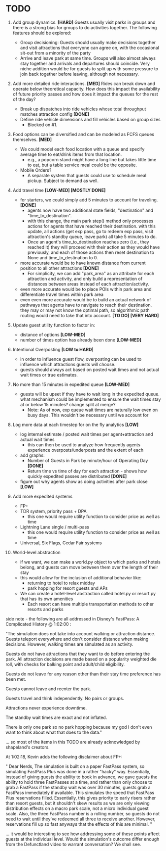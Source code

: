 # TODO

1. Add group dynamics. **[HARD]** Guests usually visit parks in groups and there is a strong bias for groups to do activities together.  The following features should be explored:
   - Group decisioning: Guests should usually make decisions together and visit attractions that everyone can agree on, with the occasional sit-out from a minority of the party
   - Arrive and leave park at same time.  Groups will also almost always stay together and arrivals and departures should coincide.  Very niche addition would be for guests to split up with some pressure to join back together before leaving, although not necessary.

2. Add more detailed ride interactions. **[MED]**  Rides can break down and operate below theoretical capacity.  How does this impact the availability of future priority passes and how does it impact the queues for the rest of the day?
   - Break up dispatches into ride vehicles whose total throughput matches attraction config  **[DONE]**
   - Define ride vehicle dimensions and fill vehicles based on group sizes
      - Blocked on #1.

3. Food options can be diversified and can be modeled as FCFS queues themselves. **[MED]**
   - We could model each food location with a queue and specify average time to eat/drink items from that location.
     - e.g., a popcorn stand might have a long line but takes little time to eat, but a table service meal could be the opposite.
   - Mobile Orders?
     - A separate system that guests could use to schedule meal pickup.  Subject to demand as well.
    
4. Add travel time **[LOW-MED] [MOSTLY DONE]**
   - for starters, we could simply add 5 minutes to account for traveling.  **[DONE]**
     - agents now have two additional state fields, "destination" and "time_to_destination". 
     - with this change, the main park step() method only processes actions for agents that have reached their destination.  with this update, all actions (get exp pass, go to redeem exp pass, visit attraction's standby queue, leave park) all take 5 minutes to do.
     - Once an agent's time_to_destination reaches zero (i.e., they reached it) they will proceed with their action as they would have previously, and each of those actions then reset destination to None and time_to_destination to 0.
   - more accurate would be to have known distance from current position to all other attractions **[DONE]**
     - For simplicity, we can add "park_area" as an attribute for each attraction and activity, and only build a representation of distances between areas instead of each attraction/activity.
   - even more accurate would be to place POIs within park area and differentiate travel times within park area
   - even even more accurate would be to build an actual network of pathways that agents have to navigate to reach their destination.  they may or may not know the optimal path, so algorithmic path routing would need to take that into account.  **[TO DO]** **[VERY HARD]**
5. Update guest utility function to factor in:
   - distance of options **[LOW-MED]**
   - number of times option has already been done **[LOW-MED]**

6. Intentional Overposting **[LOW to HARD]**
   - in order to influence guest flow, overposting can be used to influence which attractions guests will choose.
   - guests should always act based on posted wait times and not actual wait times or true estimates.

7. No more than 15 minutes in expedited queue  **[LOW-MED]**
   - guests will be upset if they have to wait long in the expedited queue. what mechanism could be implemented to ensure the wait times stay at or below 15 minutes? change split at merge?
      - Note: As of now, exp queue wait times are naturally low even on busy days.  This wouldn't be necessary until we account for 
8. Log more data at each timestep for on the fly analytics **[LOW]**
   - log internal estimate / posted wait times per agent+attraction and actual wait times
      - this can then be used to analyze how frequently agents experience overposts/underposts and the extent of each
   - add graphs:
      - Number of Guests in Park by minute/hour of Operating Day **[DONE]**
      - Return time vs time of day for each attraction - shows how quickly expedited passes are distributed **[DONE]**
   - figure out why agents show as doing activities after park close **[LOW]**

9. Add more expedited systems
   - FP+
   - TDR system, priority pass + DPA
      - this one would require utility function to consider price as well as time
   - Lightning Lane single / multi-pass
      - this one would require utility function to consider price as well as time 
   - Universal, Six Flags, Cedar Fair systems 
    
10. World-level abstraction
    - if we want, we can make a world.py object to which parks and hotels belong, and guests can move between them over the length of their stay
    - this would allow for the inclusion of additional behavior like:
      - returning to hotel to relax midday
      - park hopping for resort guests and APs
    - We can create a hotel-level abstraction called hotel.py or resort.py that has its own amenities
      - Each resort can have multiple transportation methods to other resorts and parks
    
    

side note - the following are all addressed in Disney's FastPass: A Complicated History @ 1:02:00 :

"The simulation does not take into account walking or attraction distance.
 Guests teleport everywhere and don't consider distance when making decisions.
 However, walking times are simulated as an activity.

 Guests do not have attractions that they want to do before entering the park.
 All attraction decisions are made based on a popularity weighted die roll, with checks
 for balking point and adult/child eligibility.
 
 Guests do not leave for any reason other than their stay time preference has been met.
 
 Guests cannot leave and reenter the park.
 
 Guests travel and think independently.  No pairs or groups.

 Attractions never experience downtime.

 The standby wait times are exact and not inflated.

 There is only one park so no park hopping because my god I don't even want to think about what that does to the data."
 
... so most of the items in this TODO are already acknowledged by shapeland's creators.

At 1:02:18, Kevin adds the following disclaimer about FP+:

"
Dear Nerds,
The simulation is built on a paper FastPass system, so simulating 
FastPass Plus was done in a rather "hacky" way.  Essentially, instead
of giving guests the ability to book in advance, we gave guests the
ability to hold three FastPasses at a time, and rather than only choose
to grab a FastPass if the standby wait was over 30 minutes, guests grab
a FastPass immediately if available.  This simulates the speed that
FastPass Plus reservations filled.  Essentially, this gives priority to early
risers rather than resort guests, but it shouldn't skew results as we
are only viewing distribution effects on a macro park scale, not a micro
individual guest scale.  Also, the three FastPass number is a
rolling number, so guests do not need to wait until they've redeemed
all three to receive another.  However, reservations fill up so fast anyways
that the effects of this are minimal.
"

... it would be interesting to see how addressing some of these points affect
guests at the individual level.  Would the simulation's outcome differ enough
from the Defunctland video to warrant conversation?  We shall see.

